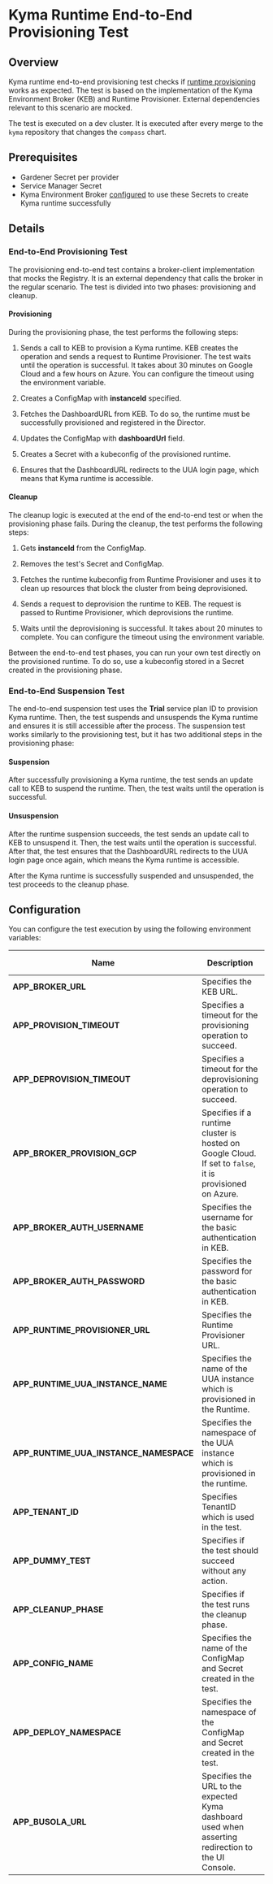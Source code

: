 # Kyma Runtime End-to-End Provisioning Test

## Overview

Kyma runtime end-to-end provisioning test checks if [runtime provisioning](https://github.com/kyma-project/kyma-environment-broker/blob/main/docs/user/01-10-architecture.md) works as expected. The test is based on the implementation of the Kyma Environment Broker (KEB) and Runtime Provisioner. External dependencies relevant to this scenario are mocked.

The test is executed on a dev cluster. It is executed after every merge to the `kyma` repository that changes the `compass` chart.

## Prerequisites

- Gardener Secret per provider
- Service Manager Secret
- Kyma Environment Broker [configured](../../../docs/contributor/01-10-authorization.md) to use these Secrets to create Kyma runtime successfully

## Details

### End-to-End Provisioning Test
The provisioning end-to-end test contains a broker-client implementation that mocks the Registry. It is an external dependency that calls the broker in the regular scenario. The test is divided into two phases: provisioning and cleanup.

#### Provisioning

During the provisioning phase, the test performs the following steps:

1. Sends a call to KEB to provision a Kyma runtime. KEB creates the operation and sends a request to Runtime Provisioner. The test waits until the operation is successful. It takes about 30 minutes on Google Cloud and a few hours on Azure. You can configure the timeout using the environment variable.

2. Creates a ConfigMap with **instanceId** specified.

3. Fetches the DashboardURL from KEB. To do so, the runtime must be successfully provisioned and registered in the Director.

4. Updates the ConfigMap with **dashboardUrl** field.

5. Creates a Secret with a kubeconfig of the provisioned runtime.

6. Ensures that the DashboardURL redirects to the UUA login page, which means that Kyma runtime is accessible.

#### Cleanup

The cleanup logic is executed at the end of the end-to-end test or when the provisioning phase fails. During the cleanup, the test performs the following steps:

1. Gets **instanceId** from the ConfigMap.

2. Removes the test's Secret and ConfigMap.

3. Fetches the runtime kubeconfig from Runtime Provisioner and uses it to clean up resources that block the cluster from being deprovisioned.

4. Sends a request to deprovision the runtime to KEB. The request is passed to Runtime Provisioner, which deprovisions the runtime.

5. Waits until the deprovisioning is successful. It takes about 20 minutes to complete. You can configure the timeout using the environment variable.

Between the end-to-end test phases, you can run your own test directly on the provisioned runtime. To do so, use a kubeconfig stored in a Secret created in the provisioning phase.

### End-to-End Suspension Test

The end-to-end suspension test uses the **Trial** service plan ID to provision Kyma runtime. Then, the test suspends and unsuspends the Kyma runtime and ensures it is still accessible after the process. The suspension test works similarly to the provisioning test, but it has two additional steps in the provisioning phase:

#### Suspension

After successfully provisioning a Kyma runtime, the test sends an update call to KEB to suspend the runtime. Then, the test waits until the operation is successful.


#### Unsuspension

   After the runtime suspension succeeds, the test sends an update call to KEB to unsuspend it. Then, the test waits until the operation is successful. After that, the test ensures that the DashboardURL redirects to the UUA login page once again, which means the Kyma runtime is accessible.

After the Kyma runtime is successfully suspended and unsuspended, the test proceeds to the cleanup phase.

## Configuration

You can configure the test execution by using the following environment variables:

| Name | Description | Default value |
|-----|---------|:--------:|
| **APP_BROKER_URL** | Specifies the KEB URL. | None |
| **APP_PROVISION_TIMEOUT** | Specifies a timeout for the provisioning operation to succeed. | `3h` |
| **APP_DEPROVISION_TIMEOUT** | Specifies a timeout for the deprovisioning operation to succeed. | `1h` |
| **APP_BROKER_PROVISION_GCP** | Specifies if a runtime cluster is hosted on Google Cloud. If set to `false`, it is provisioned on Azure. | `true` |
| **APP_BROKER_AUTH_USERNAME** | Specifies the username for the basic authentication in KEB. | `broker` |
| **APP_BROKER_AUTH_PASSWORD** | Specifies the password for the basic authentication in KEB. | None |
| **APP_RUNTIME_PROVISIONER_URL** | Specifies the Runtime Provisioner URL. | None |
| **APP_RUNTIME_UUA_INSTANCE_NAME** | Specifies the name of the UUA instance which is provisioned in the Runtime. | `uua-issuer` |
| **APP_RUNTIME_UUA_INSTANCE_NAMESPACE** | Specifies the namespace of the UUA instance which is provisioned in the runtime. | `kyma-system` |
| **APP_TENANT_ID** | Specifies TenantID which is used in the test. | None |
| **APP_DUMMY_TEST** | Specifies if the test should succeed without any action. | `false` |
| **APP_CLEANUP_PHASE** | Specifies if the test runs the cleanup phase. | `false` |
| **APP_CONFIG_NAME** | Specifies the name of the ConfigMap and Secret created in the test. | `e2e-runtime-config` |
| **APP_DEPLOY_NAMESPACE** | Specifies the namespace of the ConfigMap and Secret created in the test. | `kcp-system` |
| **APP_BUSOLA_URL** | Specifies the URL to the expected Kyma dashboard used when asserting redirection to the UI Console.  | `kcp-system` |
